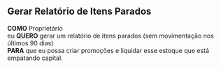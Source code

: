 
## Gerar Relatório de Itens Parados

**COMO** Proprietário   
eu **QUERO** gerar um relatório de itens parados (sem movimentação nos últimos 90 dias)   
**PARA** que eu possa criar promoções e liquidar esse estoque que está empatando capital.


